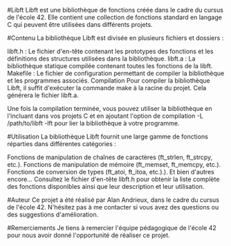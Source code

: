 #Libft
Libft est une bibliothèque de fonctions créée dans le cadre du cursus de l'école 42.
Elle contient une collection de fonctions standard en langage C qui peuvent être utilisées dans différents projets.

#Contenu
La bibliothèque Libft est divisée en plusieurs fichiers et dossiers :

libft.h : Le fichier d'en-tête contenant les prototypes des fonctions et les définitions des structures utilisées dans la bibliothèque.
libft.a : La bibliothèque statique compilée contenant toutes les fonctions de la libft.
Makefile : Le fichier de configuration permettant de compiler la bibliothèque et les programmes associés.
Compilation
Pour compiler la bibliothèque Libft, il suffit d'exécuter la commande make à la racine du projet. Cela générera le fichier libft.a.

Une fois la compilation terminée, vous pouvez utiliser la bibliothèque en l'incluant dans vos projets C et en ajoutant l'option de compilation -L /path/to/libft -lft pour lier la bibliothèque à votre programme.

#Utilisation
La bibliothèque Libft fournit une large gamme de fonctions réparties dans différentes catégories :

Fonctions de manipulation de chaînes de caractères (ft_strlen, ft_strcpy, etc.).
Fonctions de manipulation de mémoire (ft_memset, ft_memcpy, etc.).
Fonctions de conversion de types (ft_atoi, ft_itoa, etc.).).
Et bien d'autres encore...
Consultez le fichier d'en-tête libft.h pour obtenir la liste complète des fonctions disponibles ainsi que leur description et leur utilisation.

#Auteur
Ce projet a été réalisé par Alan Andrieux, dans le cadre du cursus de l'école 42. N'hésitez pas à me contacter si vous avez des questions ou des suggestions d'amélioration.

#Remerciements
Je tiens à remercier l'équipe pédagogique de l'école 42 pour nous avoir donné l'opportunité de réaliser ce projet.
